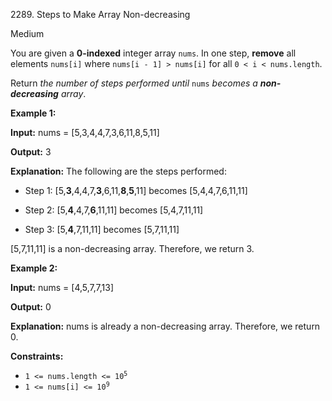 2289\. Steps to Make Array Non-decreasing

Medium

You are given a **0-indexed** integer array `nums`. In one step, **remove** all elements `nums[i]` where `nums[i - 1] > nums[i]` for all `0 < i < nums.length`.

Return _the number of steps performed until_ `nums` _becomes a **non-decreasing** array_.

**Example 1:**

**Input:** nums = [5,3,4,4,7,3,6,11,8,5,11]

**Output:** 3

**Explanation:** The following are the steps performed:

- Step 1: [5,**3**,4,4,7,**3**,6,11,**8**,**5**,11] becomes [5,4,4,7,6,11,11]

- Step 2: [5,**4**,4,7,**6**,11,11] becomes [5,4,7,11,11]

- Step 3: [5,**4**,7,11,11] becomes [5,7,11,11]

[5,7,11,11] is a non-decreasing array. Therefore, we return 3. 

**Example 2:**

**Input:** nums = [4,5,7,7,13]

**Output:** 0

**Explanation:** nums is already a non-decreasing array. Therefore, we return 0. 

**Constraints:**

*   <code>1 <= nums.length <= 10<sup>5</sup></code>
*   <code>1 <= nums[i] <= 10<sup>9</sup></code>
